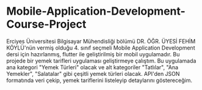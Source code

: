 # Mobile-Application-Development-Course-Project

Erciyes Üniversitesi Bilgisayar Mühendisliği bölümü DR. ÖĞR. ÜYESİ FEHİM KÖYLÜ'nün vermiş olduğu 4. sınıf seçmeli Mobile Application Development dersi için hazırlanmış, flutter ile geliştirilmiş bir mobil uygulamadır. 
Bu projede bir yemek tarifleri uygulaması geliştirmeye çalıştım. Bu uygulamada ana kategori "Yemek Türleri" olacak ve alt kategoriler "Tatlılar", "Ana Yemekler", "Salatalar" gibi çeşitli yemek türleri olacak. API'den JSON formatında veri çekip, yemek tariflerini listeleyip detaylarını göstereceğim.
